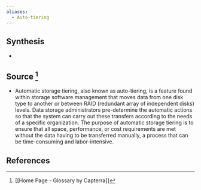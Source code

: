 ```yaml
---
aliases:
  - Auto-tiering
---
```

## Synthesis
- 
## Source [^1]
- Automatic storage tiering, also known as auto-tiering, is a feature found within storage software management that moves data from one disk type to another or between RAID (redundant array of independent disks) levels. Data storage administrators pre-determine the automatic actions so that the system can carry out these transfers according to the needs of a specific organization. The purpose of automatic storage tiering is to ensure that all space, performance, or cost requirements are met without the data having to be transferred manually, a process that can be time-consuming and labor-intensive.
## References

[^1]: [[Home Page - Glossary by Capterra]]